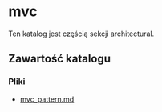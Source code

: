 # mvc

Ten katalog jest częścią sekcji architectural.

## Zawartość katalogu

### Pliki

- [mvc_pattern.md](mvc_pattern.md)

